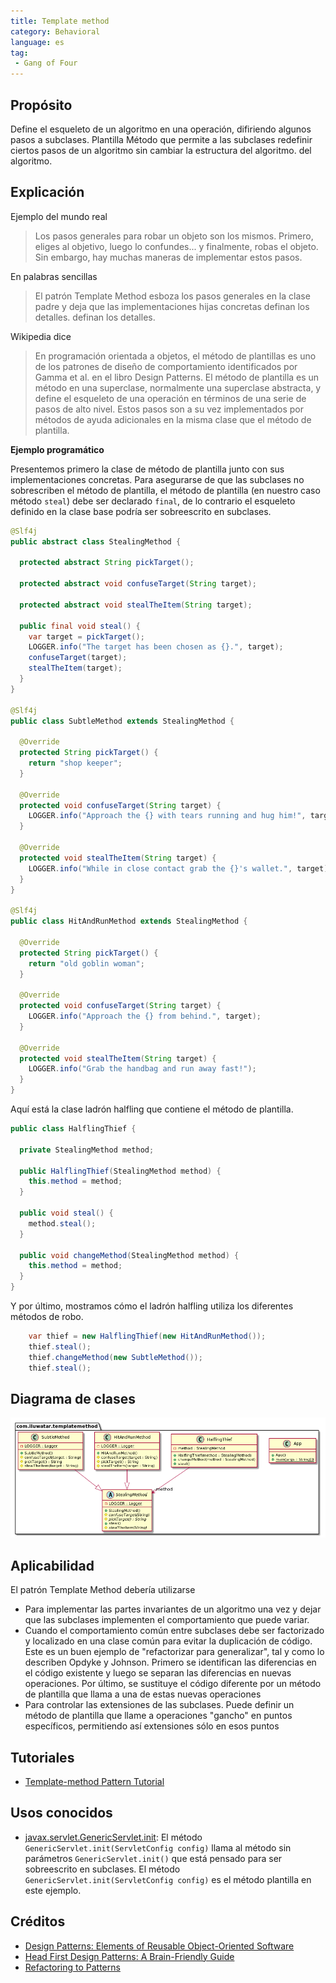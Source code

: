 ```yaml
---
title: Template method
category: Behavioral
language: es
tag:
 - Gang of Four
---
```


## Propósito

Define el esqueleto de un algoritmo en una operación, difiriendo algunos pasos a subclases. Plantilla
Método que permite a las subclases redefinir ciertos pasos de un algoritmo sin cambiar la estructura del algoritmo.
del algoritmo.

## Explicación

Ejemplo del mundo real

> Los pasos generales para robar un objeto son los mismos. Primero, eliges al objetivo, luego lo confundes...
> y finalmente, robas el objeto. Sin embargo, hay muchas maneras de implementar estos
> pasos.

En palabras sencillas

> El patrón Template Method esboza los pasos generales en la clase padre y deja que las implementaciones hijas concretas definan los detalles.
> definan los detalles.

Wikipedia dice

> En programación orientada a objetos, el método de plantillas es uno de los patrones de diseño de comportamiento
> identificados por Gamma et al. en el libro Design Patterns. El método de plantilla es un método en una
> superclase, normalmente una superclase abstracta, y define el esqueleto de una operación en términos de
> una serie de pasos de alto nivel. Estos pasos son a su vez implementados por métodos de ayuda adicionales
> en la misma clase que el método de plantilla.

**Ejemplo programático**

Presentemos primero la clase de método de plantilla junto con sus implementaciones concretas.
Para asegurarse de que las subclases no sobrescriben el método de plantilla, el método de plantilla (en nuestro caso
método `steal`) debe ser declarado `final`, de lo contrario el esqueleto definido en la clase base podría
ser sobreescrito en subclases.

```java
@Slf4j
public abstract class StealingMethod {

  protected abstract String pickTarget();

  protected abstract void confuseTarget(String target);

  protected abstract void stealTheItem(String target);

  public final void steal() {
    var target = pickTarget();
    LOGGER.info("The target has been chosen as {}.", target);
    confuseTarget(target);
    stealTheItem(target);
  }
}

@Slf4j
public class SubtleMethod extends StealingMethod {

  @Override
  protected String pickTarget() {
    return "shop keeper";
  }

  @Override
  protected void confuseTarget(String target) {
    LOGGER.info("Approach the {} with tears running and hug him!", target);
  }

  @Override
  protected void stealTheItem(String target) {
    LOGGER.info("While in close contact grab the {}'s wallet.", target);
  }
}

@Slf4j
public class HitAndRunMethod extends StealingMethod {

  @Override
  protected String pickTarget() {
    return "old goblin woman";
  }

  @Override
  protected void confuseTarget(String target) {
    LOGGER.info("Approach the {} from behind.", target);
  }

  @Override
  protected void stealTheItem(String target) {
    LOGGER.info("Grab the handbag and run away fast!");
  }
}
```

Aquí está la clase ladrón halfling que contiene el método de plantilla.

```java
public class HalflingThief {

  private StealingMethod method;

  public HalflingThief(StealingMethod method) {
    this.method = method;
  }

  public void steal() {
    method.steal();
  }

  public void changeMethod(StealingMethod method) {
    this.method = method;
  }
}
```

Y por último, mostramos cómo el ladrón halfling utiliza los diferentes métodos de robo.

```java
    var thief = new HalflingThief(new HitAndRunMethod());
    thief.steal();
    thief.changeMethod(new SubtleMethod());
    thief.steal();
```

## Diagrama de clases

![alt text](./etc/template_method_urm.png "Template Method")

## Aplicabilidad

El patrón Template Method debería utilizarse

* Para implementar las partes invariantes de un algoritmo una vez y dejar que las subclases implementen el comportamiento que puede variar.
* Cuando el comportamiento común entre subclases debe ser factorizado y localizado en una clase común para evitar la duplicación de código. Este es un buen ejemplo de "refactorizar para generalizar", tal y como lo describen Opdyke y Johnson. Primero se identifican las diferencias en el código existente y luego se separan las diferencias en nuevas operaciones. Por último, se sustituye el código diferente por un método de plantilla que llama a una de estas nuevas operaciones
* Para controlar las extensiones de las subclases. Puede definir un método de plantilla que llame a operaciones "gancho" en puntos específicos, permitiendo así extensiones sólo en esos puntos

## Tutoriales

* [Template-method Pattern Tutorial](https://www.journaldev.com/1763/template-method-design-pattern-in-java)

## Usos conocidos

* [javax.servlet.GenericServlet.init](https://jakarta.ee/specifications/servlet/4.0/apidocs/javax/servlet/GenericServlet.html#init--):
El método `GenericServlet.init(ServletConfig config)` llama al método sin parámetros `GenericServlet.init()` que está pensado para ser sobreescrito en subclases.
El método `GenericServlet.init(ServletConfig config)` es el método plantilla en este ejemplo.

## Créditos

* [Design Patterns: Elements of Reusable Object-Oriented Software](https://www.amazon.com/gp/product/0201633612/ref=as_li_tl?ie=UTF8&camp=1789&creative=9325&creativeASIN=0201633612&linkCode=as2&tag=javadesignpat-20&linkId=675d49790ce11db99d90bde47f1aeb59)
* [Head First Design Patterns: A Brain-Friendly Guide](https://www.amazon.com/gp/product/0596007124/ref=as_li_tl?ie=UTF8&camp=1789&creative=9325&creativeASIN=0596007124&linkCode=as2&tag=javadesignpat-20&linkId=6b8b6eea86021af6c8e3cd3fc382cb5b)
* [Refactoring to Patterns](https://www.amazon.com/gp/product/0321213351/ref=as_li_tl?ie=UTF8&camp=1789&creative=9325&creativeASIN=0321213351&linkCode=as2&tag=javadesignpat-20&linkId=2a76fcb387234bc71b1c61150b3cc3a7)
